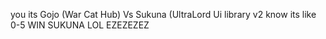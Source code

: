 you its Gojo (War Cat Hub) Vs Sukuna (UltraLord Ui library v2 know its like 0-5 WIN SUKUNA LOL EZEZEZEZ
